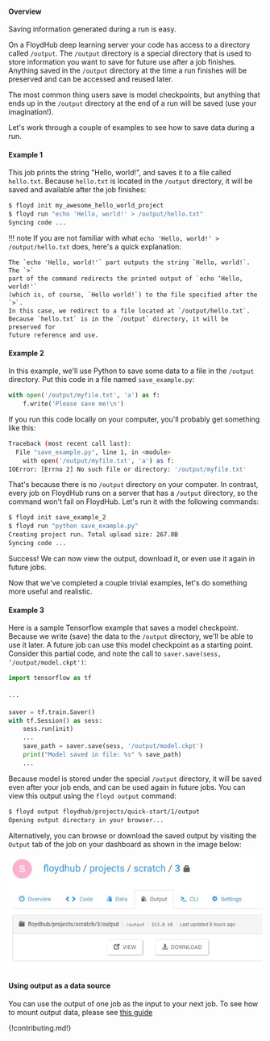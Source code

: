 #### Overview
Saving information generated during a run is easy.

On a FloydHub deep learning server your code has access to a directory called
`/output`. The `/output` directory is a special directory that is used to store
information you want to save for future use after a job finishes. Anything
saved in the `/output` directory at the time a run finishes will be preserved
and can be accessed and reused later.

The most common thing users save is model checkpoints, but anything that ends
up in the `/output` directory at the end of a run will be saved (use your
imagination!).

Let's work through a couple of examples to see how to save data during a run.

#### Example 1
This job prints the string "Hello, world!", and saves it to a file called
`hello.txt`. Because `hello.txt` is located in the `/output` directory, it will
be saved and available after the job finishes:

```bash
$ floyd init my_awesome_hello_world_project
$ floyd run "echo 'Hello, world!' > /output/hello.txt"
Syncing code ...
```

!!! note
    If you are not familiar with what
    `echo 'Hello, world!' > /output/hello.txt` does, here's a quick
    explanation:

    The `echo 'Hello, world!'` part outputs the string `Hello, world!`. The `>`
    part of the command redirects the printed output of `echo ‘Hello, world!'`
    (which is, of course, `Hello world!`) to the file specified after the `>`.
    In this case, we redirect to a file located at `/output/hello.txt`.
    Because `hello.txt` is in the `/output` directory, it will be preserved for
    future reference and use.

#### Example 2
In this example, we'll use Python to save some data to a file in the `/output`
directory. Put this code in a file named `save_example.py`:

```python
with open('/output/myfile.txt', 'a') as f:
    f.write('Please save me!\n')
```

If you run this code locally on your computer, you'll probably get something
like this:

```bash
Traceback (most recent call last):
  File "save_example.py", line 1, in <module>
    with open('/output/myfile.txt', 'a') as f:
IOError: [Errno 2] No such file or directory: '/output/myfile.txt'
```

That's because there is no `/output` directory on your computer. In contrast,
every job on FloydHub runs on a server that has a `/output` directory, so the
command won't fail on FloydHub. Let's run it with the following commands:

```bash
$ floyd init save_example_2
$ floyd run "python save_example.py"
Creating project run. Total upload size: 267.0B
Syncing code ...
```
Success! We can now view the output, download it, or even use it again in
future jobs.

Now that we've completed a couple trivial examples, let's do something more
useful and realistic.

#### Example 3
Here is a sample Tensorflow example that saves a model checkpoint. Because we
write (save) the data to the `/output` directory, we'll be able to use it
later. A future job can use this model checkpoint as a starting point.
Consider this partial code, and note the call to `saver.save(sess,
‘/output/model.ckpt')`:

```python
import tensorflow as tf

...

saver = tf.train.Saver()
with tf.Session() as sess:
    sess.run(init)
    ...
    save_path = saver.save(sess, '/output/model.ckpt')
    print("Model saved in file: %s" % save_path)
    ...
```

Because model is stored under the special `/output` directory, it will be saved
even after your job ends, and can be used again in future jobs. You can view
this output using the `floyd output` command:

```bash
$ floyd output floydhub/projects/quick-start/1/output
Opening output directory in your browser...
```

Alternatively, you can browse or download the saved output by visiting the
`Output` tab of the job on your dashboard as shown in the image below:

![Job Output View](../../img/job_output_view.jpg)

#### Using output as a data source

You can use the output of one job as the input to your next job. To see how to
mount output data, please see [this guide](./mounting_data#mounting-the-output-of-another-job)

{!contributing.md!}
